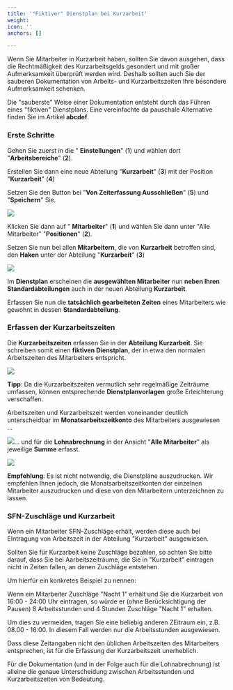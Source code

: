```yaml
---
title: '"Fiktiver" Dienstplan bei Kurzarbeit'
weight: 
icon: ''
anchors: []

---
```

Wenn Sie Mitarbeiter in Kurzarbeit haben, sollten Sie davon ausgehen, dass die Rechtmäßigkeit des Kurzarbeitsgelds gesondert und mit großer Aufmerksamkeit überprüft werden wird. Deshalb sollten auch Sie der sauberen Dokumentation von Arbeits- und Kurzarbeitszeiten Ihre besondere Aufmerksamkeit schenken.

Die "sauberste" Weise einer Dokumentation entsteht durch das Führen eines "fiktiven" Dienstplans. Eine vereinfachte da pauschale Alternative finden Sie im Artikel **abcdef**.

### Erste Schritte

Gehen Sie zuerst in die " **Einstellungen**" (**1**) und wählen dort "**Arbeitsbereiche**" (**2**).

Erstellen Sie dann eine neue Abteilung "**Kurzarbeit**" (**3**) mit der Position "**Kurzarbeit**" (**4**)

Setzen Sie den Button bei "**Von Zeiterfassung Ausschließen**" (**5**) und "**Speichern**" Sie.

![](https://s3.amazonaws.com/helpscout.net/docs/assets/5dd29b3f04286364bc91dcd3/images/5e831f9f04286364bc978d72/file-uHsdGjj7Tt.png)

Klicken Sie dann auf " **Mitarbeiter**" (**1**) und wählen Sie dann unter "Alle Mitarbeiter" "**Positionen**" (**2**).

Setzen Sie nun bei allen **Mitarbeitern**, die von **Kurzarbeit** betroffen sind, den **Haken** unter der Abteilung "**Kurzarbeit**" (**3**)

![](https://s3.amazonaws.com/helpscout.net/docs/assets/5dd29b3f04286364bc91dcd3/images/5e8321a804286364bc978d7d/file-VEGWHAbsiH.png)

Im **Dienstplan** erscheinen die **ausgewählten Mitarbeiter** nun **neben Ihren Standardabteilungen** auch in der neuen Abteilung **Kurzarbeit**.

Erfassen Sie nun die **tatsächlich gearbeiteten Zeiten** eines Mitarbeiters wie gewohnt in dessen **Standardabteilung**.

### Erfassen der Kurzarbeitszeiten

Die **Kurzarbeitszeiten** erfassen Sie in der **Abteilung Kurzarbeit**. Sie schreiben somit einen **fiktiven Dienstplan**, der in etwa den normalen Arbeitszeiten des Mitarbeiters entspricht.

![](https://s3.amazonaws.com/helpscout.net/docs/assets/5dd29b3f04286364bc91dcd3/images/5e832c162c7d3a7e9aea190a/file-lq5jCthqzg.png)

**Tipp**: Da die Kurzarbeitszeiten vermutlich sehr regelmäßige Zeiträume umfassen, können entsprechende **Dienstplanvorlagen** große Erleichterung verschaffen. 

Arbeitszeiten und Kurzarbeitszeit werden voneinander deutlich unterscheidbar im **Monatsarbeitszeitkonto** des Mitarbeiters ausgewiesen ...

![](https://s3.amazonaws.com/helpscout.net/docs/assets/5dd29b3f04286364bc91dcd3/images/5e8330622c7d3a7e9aea1941/file-zRd2YmmbCB.png)... und für die **Lohnabrechnung** in der Ansicht "**Alle Mitarbeiter**" als jeweilige **Summe** erfasst.

![](https://s3.amazonaws.com/helpscout.net/docs/assets/5dd29b3f04286364bc91dcd3/images/5e83315a04286364bc978e50/file-uF1yay5GZW.png)

**Empfehlung**: Es ist nicht notwendig, die Dienstpläne auszudrucken. Wir empfehlen Ihnen jedoch, die Monatsarbeitszeitkonten der einzelnen Mitarbeiter auszudrucken und diese von den Mitarbeitern unterzeichnen zu lassen.

### SFN-Zuschläge und Kurzarbeit

Wenn ein Mitarbeiter SFN-Zuschläge erhält, werden diese auch bei EIntragung von Arbeitszeit in der Abteilung "Kurzarbeit" ausgewiesen.

Sollten Sie für Kurzarbeit keine Zuschläge bezahlen, so achten Sie bitte darauf, dass Sie bei Aarbeitszeiträume, die Sie in "Kurzarbeit" eintragen nicht in Zeiten fallen, an denen Zuschläge entstehen.

Um hierfür ein konkretes Beispiel zu nennen:

Wenn ein Mitarbeiter Zuschläge "Nacht 1" erhält und Sie die Kurzarbeit von 16:00 - 24:00 Uhr eintragen, so würde er (ohne Berücksichtigung der Pausen) 8 Arbeitsstunden und 4 Stunden Zuschläge "Nacht 1" erhalten.

Um dies zu vermeiden, tragen Sie eine beliebig anderen ZEitraum ein, z.B. 08.00 - 16:00. In diesem Fall werden nur die Arbeitsstunden ausgewiesen.

Dass diese Zeitangaben nicht den üblichen Arbeitszeiten des Mitarbeiters entsprechen, ist für die Erfassung der Kurzarbeitszeit unerheblich.

Für die Dokumentation (und in der Folge auch für die Lohnabrechnung) ist alleine die genaue Unterscheidung zwischen Arbeitsstunden und Kurzarbeitszeiten von Bedeutung.